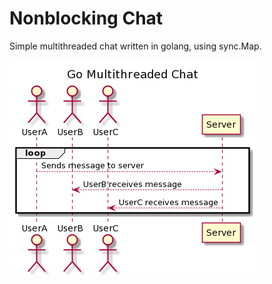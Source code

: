 # Nonblocking Chat
Simple multithreaded chat written in golang, using sync.Map.

![alt](thumbs/sequence.png)
